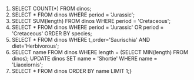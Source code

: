 1. SELECT COUNT(*) FROM dinos;
2. SELECT * FROM dinos WHERE period = 'Jurassic';
3. SELECT SUM(length) FROM dinos WHERE period = 'Cretaceous';
4. SELECT * FROM dinos WHERE period = 'Jurassic' OR period = 'Cretaceous' ORDER BY species;
5. SELECT * FROM dinos WHERE t_order='Saurischia' AND diet='Herbivorous';
6. SELECT name FROM dinos WHERE length = (SELECT MIN(length) FROM dinos);
UPDATE dinos SET name = 'Shortie' WHERE name = 'Liaoxiornis';
7. SELECT * FROM dinos ORDER BY name LIMIT 1;}
